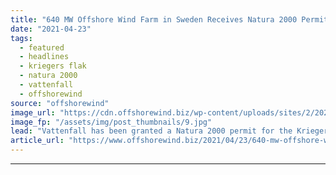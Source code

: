 ```yaml
---
title: "640 MW Offshore Wind Farm in Sweden Receives Natura 2000 Permit"
date: "2021-04-23"
tags: 
  - featured
  - headlines
  - kriegers flak
  - natura 2000
  - vattenfall
  - offshorewind
source: "offshorewind"
image_url: "https://cdn.offshorewind.biz/wp-content/uploads/sites/2/2020/08/20161114/Vattenfall_archive.jpg"
image_fp: "/assets/img/post_thumbnails/9.jpg"
lead: "Vattenfall has been granted a Natura 2000 permit for the Kriegers Flak offshore wind"
article_url: "https://www.offshorewind.biz/2021/04/23/640-mw-offshore-wind-farm-in-sweden-receives-natura-2000-permit/"
---
```


---
